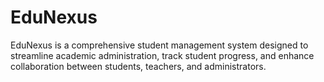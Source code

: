# EduNexus
EduNexus is a comprehensive student management system designed to streamline academic administration, track student progress, and enhance collaboration between students, teachers, and administrators.
